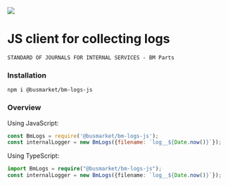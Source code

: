 ![](https://login.bm.parts/static/img/bm_logo_.svg)

# JS client for collecting logs
``
STANDARD OF JOURNALS FOR INTERNAL SERVICES - BM Parts
``

### Installation
```
npm i @busmarket/bm-logs-js
```

### Overview

Using JavaScript:

```js
const BmLogs = require('@busmarket/bm-logs-js');
const internalLogger = new BmLogs({filename: `log__${Date.now()}`});
```

Using TypeScript:

```typescript
import BmLogs = require("@busmarket/bm-logs-js");
const internalLogger = new BmLogs({filename: `log__${Date.now()}`});
```
